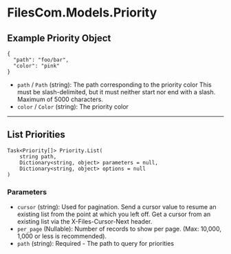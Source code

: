 # FilesCom.Models.Priority

## Example Priority Object

```
{
  "path": "foo/bar",
  "color": "pink"
}
```

* `path` / `Path`  (string): The path corresponding to the priority color This must be slash-delimited, but it must neither start nor end with a slash. Maximum of 5000 characters.
* `color` / `Color`  (string): The priority color


---

## List Priorities

```
Task<Priority[]> Priority.List(
    string path, 
    Dictionary<string, object> parameters = null,
    Dictionary<string, object> options = null
)
```

### Parameters

* `cursor` (string): Used for pagination.  Send a cursor value to resume an existing list from the point at which you left off.  Get a cursor from an existing list via the X-Files-Cursor-Next header.
* `per_page` (Nullable<Int64>): Number of records to show per page.  (Max: 10,000, 1,000 or less is recommended).
* `path` (string): Required - The path to query for priorities
